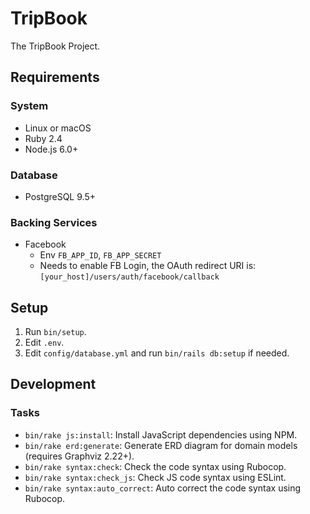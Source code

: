 # TripBook

The TripBook Project.

## Requirements

### System

* Linux or macOS
* Ruby 2.4
* Node.js 6.0+

### Database

* PostgreSQL 9.5+

### Backing Services

* Facebook
  * Env `FB_APP_ID`, `FB_APP_SECRET`
  * Needs to enable FB Login, the OAuth redirect URI is: `[your_host]/users/auth/facebook/callback`

## Setup

1. Run `bin/setup`.
2. Edit `.env`.
3. Edit `config/database.yml` and run `bin/rails db:setup` if needed.

## Development

### Tasks

- `bin/rake js:install`: Install JavaScript dependencies using NPM.
- `bin/rake erd:generate`: Generate ERD diagram for domain models (requires Graphviz 2.22+).
- `bin/rake syntax:check`: Check the code syntax using Rubocop.
- `bin/rake syntax:check_js`: Check JS code syntax using ESLint.
- `bin/rake syntax:auto_correct`: Auto correct the code syntax using Rubocop.
